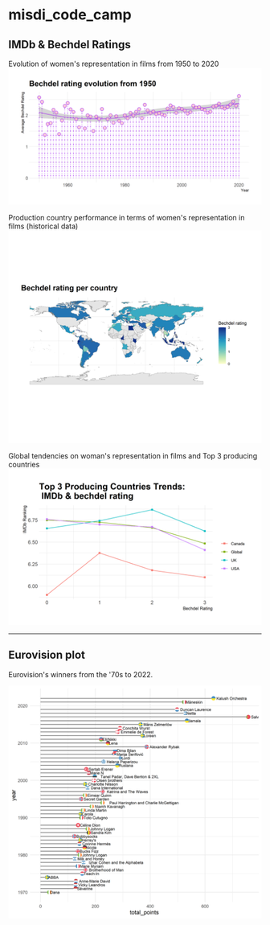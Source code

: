 # misdi_code_camp

## IMDb & Bechdel Ratings

Evolution of women's representation in films from 1950 to 2020 
![](evolution.png)

Production country performance in terms of women's representation in films (historical data)
![](countries.png)

Global tendencies on woman's representation in films and Top 3 producing countries
![](top3.png)

------
## Eurovision plot

Eurovision's winners from the '70s to 2022.

![](winners_plot.png)

